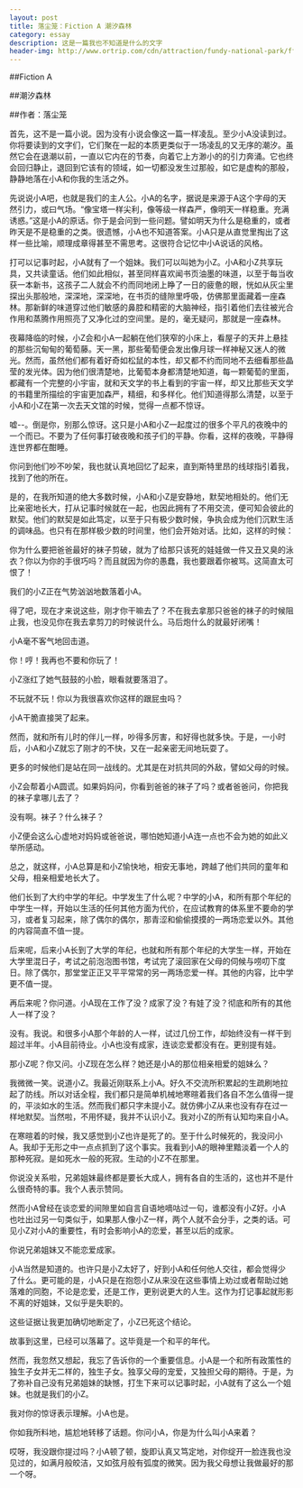 ```yaml
---
layout: post
title: 落尘笼：Fiction A 潮汐森林
category: essay 
description: 这是一篇我也不知道是什么的文字
header-img: http://www.ortrip.com/cdn/attraction/fundy-national-park/ff80808147256155014748be7e9a00dd.jpg
---
```


##Fiction A

##潮汐森林

##作者：落尘笼

首先，这不是一篇小说。因为没有小说会像这一篇一样凌乱。至少小A没读到过。你将要读到的文字们，它们聚在一起的本质更类似于一场凌乱的又无序的潮汐。虽然它会在退潮以前，一直以它内在的节奏，向着它上方渺小的的引力奔涌。它也终会回归静止，退回到它该有的领域，如一切都没发生过那般，如它是虚构的那般，静静地落在小A和你我的生活之外。

先说说小A吧，也就是我们的主人公。小A的名字，据说是来源于A这个字母的天然引力，或曰气场。“像宝塔一样尖利，像等级一样森严，像明天一样稳重。充满诱惑。”这是小A的原话。你于是会问到一些问题。譬如明天为什么是稳重的，或者昨天是不是稳重的之类。很遗憾，小A也不知道答案。小A只是从直觉里掏出了这样一些比喻，顺理成章得甚至不需思考。这很符合记忆中小A说话的风格。

打可以记事时起，小A就有了一个姐妹。我们可以叫她为小Z。小A和小Z共享玩具，又共读童话。他们如此相似，甚至同样喜欢闻书页油墨的味道，以至于每当收获一本新书，这孩子二人就会不约而同地闭上睁了一日的疲惫的眼，恍如从灰尘里探出头那般地，深深地，深深地，在书页的缝隙里呼吸，仿佛那里面藏着一座森林。那新鲜的味道穿过他们敏感的鼻腔和精密的大脑神经，指引着他们去往被光合作用和蒸腾作用照亮了又净化过的空间里。是的，毫无疑问，那就是一座森林。

夜幕降临的时候，小Z会和小A一起躺在他们狭窄的小床上，看屋子的天井上悬挂的那些沉甸甸的葡萄藤。天一黑，那些葡萄便会发出像月球一样神秘又迷人的微光。然而，虽然他们都有着好奇如松鼠的本性，却又都不约而同地不去细看那些晶莹的发光体。因为他们很清楚地，比葡萄本身都清楚地知道，每一颗葡萄的里面，都藏有一个完整的小宇宙，就和天文学的书上看到的宇宙一样，却又比那些天文学的书籍里所描绘的宇宙更加森严，精细，和多样化。他们知道得那么清楚，以至于小A和小Z在第一次去天文馆的时候，觉得一点都不惊讶。

嘘--。倒是你，别那么惊讶。这只是小A和小Z一起度过的很多个平凡的夜晚中的一个而已。不要为了任何事打破夜晚和孩子们的平静。你看，这样的夜晚，平静得连世界都在酣睡。

你问到他们吵不吵架，我也就认真地回忆了起来，直到斯特里昂的线球指引着我，找到了他的所在。

是的，在我所知道的绝大多数时候，小A和小Z是安静地，默契地相处的。他们无比亲密地长大，打从记事时候就在一起，也因此拥有了不用交流，便可知会彼此的默契。他们的默契是如此笃定，以至于只有极少数时候，争执会成为他们沉默生活的调味品。也只有在那样极少数的时间里，他们会开始对话。比如，这样的时候：

你为什么要把爸爸最好的袜子剪破，就为了给那只该死的娃娃做一件又丑又臭的泳衣？你以为你的手很巧吗？而且就因为你的愚蠢，我也要跟着你被骂。这简直太可恨了！

我们的小Z正在气势汹汹地数落着小A。

得了吧，现在才来说这些，刚才你干嘛去了？不在我去拿那只爸爸的袜子的时候阻止我，也没见你在我去拿剪刀的时候说什么。马后炮什么的就最好闭嘴！

小A毫不客气地回击道。

你！哼！我再也不要和你玩了！

小Z涨红了她气鼓鼓的小脸，眼看就要落泪了。

不玩就不玩！你以为我很喜欢你这样的跟屁虫吗？

小A干脆直接哭了起来。

然而，就和所有儿时的伴儿一样，吵得多厉害，和好得也就多快。于是，一小时后，小A和小Z就忘了刚才的不快，又在一起亲密无间地玩耍了。

更多的时候他们是站在同一战线的。尤其是在对抗共同的外敌，譬如父母的时候。

小Z会帮着小A圆谎。如果妈妈问，你看到爸爸的袜子了吗？或者爸爸问，你把我的袜子拿哪儿去了？

没有啊。袜子？什么袜子？

小Z便会这么心虚地对妈妈或爸爸说，哪怕她知道小A连一点也不会为她的如此义举所感动。

总之，就这样，小A总算是和小Z愉快地，相安无事地，跨越了他们共同的童年和父母，相亲相爱地长大了。

他们长到了大约中学的年纪。中学发生了什么呢？中学的小A，和所有那个年纪的中学生一样，开始以生活的任何其他方面为代价，在应试教育的体系里不要命的学习，或者复习起来，除了偶尔的偶尔，那青涩和偷偷摸摸的一两场恋爱以外。其他的内容简直不值一提。

后来呢，后来小A长到了大学的年纪，也就和所有那个年纪的大学生一样，开始在大学里混日子，考试之前泡泡图书馆，考试完了滚回家在父母的伺候与唠叨下度日。除了偶尔，那堂堂正正又平平常常的另一两场恋爱一样。其他的内容，比中学更不值一提。

再后来呢？你问道。小A现在工作了没？成家了没？有娃了没？彻底和所有的其他人一样了没？

没有。我说。和很多小A那个年龄的人一样，试过几份工作，却始终没有一样干到超过半年。小A目前待业。小A也没有成家，连谈恋爱都没有在。更别提有娃。

那小Z呢？你又问。小Z现在怎么样？她还是小A的那位相亲相爱的姐妹么？

我微微一笑。说道小Z。我最近刚联系上小A。好久不交流所积累起的生疏刷地拉起了防线。所以对话全程，我们都只是简单机械地寒暄着我们各自不怎么值得一提的，平淡如水的生活。然而我们都只字未提小Z。就仿佛小Z从来也没有存在过一样地默契。当然啦，不用怀疑，我并不认识小Z。我对小Z的所有认知均来自小A。

在寒暄着的时候，我又感觉到小Z也许是死了的。至于什么时候死的，我没问小A。我却于无形之中一点点抓到了这个事实。我看到小A的眼神里黯淡着一个人的那种死寂。是如死水一般的死寂。生动的小Z不在那里。

你说没关系啦，兄弟姐妹最终都是要长大成人，拥有各自的生活的，这也并不是什么很奇特的事。我个人表示赞同。

然而小A曾经在谈恋爱的间隙里如自言自语地嘀咕过一句，谁都没有小Z好。小A也吐出过另一句类似于，如果那人像小Z一样，两个人就不会分手，之类的话。可见小Z对小A的重要性，有时会影响小A的恋爱，甚至以后的成家。

你说兄弟姐妹又不能恋爱成家。

小A当然是知道的。也许只是小Z太好了，好到小A和任何他人交往，都会觉得少了什么。更可能的是，小A只是在抱怨小Z从来没在这些事情上劝过或者帮助过她落难的同胞，不论是恋爱，还是工作，更别说更大的人生。这作为打记事起就形影不离的好姐妹，又似乎是失职的。

这些证据让我更加确切地断定了，小Z已死这个结论。

故事到这里，已经可以落幕了。这毕竟是一个和平的年代。

然而，我忽然又想起，我忘了告诉你的一个重要信息。小A是一个和所有政策性的独生子女并无二样的，独生子女。独享父母的宠爱，又独担父母的期待。于是，为了弥补自己没有兄弟姐妹的缺憾，打生下来可以记事时起，小A就有了这么一个姐妹。也就是我们的小Z。

我对你的惊讶表示理解。小A也是。

你如我所料地，尴尬地转移了话题。你问小A，你是为什么叫小A来着？

哎呀，我没跟你提过吗？小A顿了顿，旋即认真又笃定地，对你绽开一脸连我也没见过的，如满月般皎洁，又如弦月般有弧度的微笑。因为我父母想让我做最好的那一个呀。
